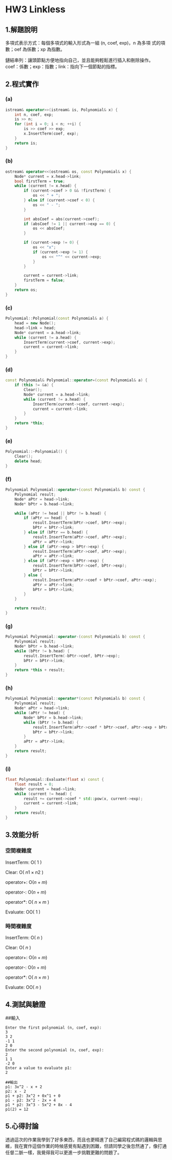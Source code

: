 # HW3 Linkless

## 1.解題說明

多項式表示方式：每個多項式的輸入形式為一組 (n, coef, exp)，n 為多項
式的項數；oef 為係數；xp 為指數。

鏈結串列：讓頭節點方便地指向自己，並且能夠輕鬆進行插入和刪除操作。
coef：係數；exp：指數；link：指向下一個節點的指標。 

## 2.程式實作

### (a)

```cpp
istream& operator>>(istream& is, Polynomial& x) {
    int n, coef, exp;
    is >> n;
    for (int i = 0; i < n; ++i) {
        is >> coef >> exp;
        x.InsertTerm(coef, exp);
    }
    return is;
}
```

### (b)

```cpp
ostream& operator<<(ostream& os, const Polynomial& x) {
    Node* current = x.head->link;
    bool firstTerm = true;
    while (current != x.head) {
        if (current->coef > 0 && !firstTerm) {
            os << " + ";
        } else if (current->coef < 0) {
            os << " - ";
        }

        int absCoef = abs(current->coef);
        if (absCoef != 1 || current->exp == 0) {
            os << absCoef;
        }

        if (current->exp != 0) {
            os << "x";
            if (current->exp != 1) {
                os << "^" << current->exp;
            }
        }

        current = current->link;
        firstTerm = false;
    }
    return os;
}
```

### (c)

```cpp
Polynomial::Polynomial(const Polynomial& a) {
    head = new Node();
    head->link = head;
    Node* current = a.head->link;
    while (current != a.head) {
        InsertTerm(current->coef, current->exp);
        current = current->link;
    }
}
```

### (d)

```cpp
const Polynomial& Polynomial::operator=(const Polynomial& a) {
    if (this != &a) {
        Clear();
        Node* current = a.head->link;
        while (current != a.head) {
            InsertTerm(current->coef, current->exp);
            current = current->link;
        }
    }
    return *this;
}
```

### (e)

```cpp
Polynomial::~Polynomial() {
    Clear();
    delete head;
}
```

### (f)

```cpp
Polynomial Polynomial::operator+(const Polynomial& b) const {
    Polynomial result;
    Node* aPtr = head->link;
    Node* bPtr = b.head->link;

    while (aPtr != head || bPtr != b.head) {
        if (aPtr == head) {
            result.InsertTerm(bPtr->coef, bPtr->exp);
            bPtr = bPtr->link;
        } else if (bPtr == b.head) {
            result.InsertTerm(aPtr->coef, aPtr->exp);
            aPtr = aPtr->link;
        } else if (aPtr->exp > bPtr->exp) {
            result.InsertTerm(aPtr->coef, aPtr->exp);
            aPtr = aPtr->link;
        } else if (aPtr->exp < bPtr->exp) {
            result.InsertTerm(bPtr->coef, bPtr->exp);
            bPtr = bPtr->link;
        } else {
            result.InsertTerm(aPtr->coef + bPtr->coef, aPtr->exp);
            aPtr = aPtr->link;
            bPtr = bPtr->link;
        }
    }

    return result;
}
```

### (g)

```cpp
Polynomial Polynomial::operator-(const Polynomial& b) const {
    Polynomial result;
    Node* bPtr = b.head->link;
    while (bPtr != b.head) {
        result.InsertTerm(-bPtr->coef, bPtr->exp);
        bPtr = bPtr->link;
    }
    return *this + result;
}
```

### (h)

```cpp
Polynomial Polynomial::operator*(const Polynomial& b) const {
    Polynomial result;
    Node* aPtr = head->link;
    while (aPtr != head) {
        Node* bPtr = b.head->link;
        while (bPtr != b.head) {
            result.InsertTerm(aPtr->coef * bPtr->coef, aPtr->exp + bPtr->exp);
            bPtr = bPtr->link;
        }
        aPtr = aPtr->link;
    }
    return result;
}
```

### (i)

```cpp
float Polynomial::Evaluate(float x) const {
    float result = 0;
    Node* current = head->link;
    while (current != head) {
        result += current->coef * std::pow(x, current->exp);
        current = current->link;
    }
    return result;
}
```

## 3.效能分析

### 空間複雜度

InsertTerm: O( $1$ )

Clear: O( $n1 \times n2$ )

operator+: O($n + m$)

operator-: O($n + m$)

operator*: O( $n \times m$ )

Evaluate: OO( $1$ )

### 時間複雜度

InsertTerm: O( $n$ )

Clear: O( $n$ )

operator+: O($n + m$)

operator-: O($n + m$)

operator*: O( $n \times m$ )

Evaluate: OO( $n$ )
## 4.測試與驗證
##輸入
```
Enter the first polynomial (n, coef, exp): 
3
3 2
-1 1
2 0
Enter the second polynomial (n, coef, exp): 
2
1 1
-2 0
Enter a value to evaluate p1: 
2
```
```
##輸出
p1: 3x^2 - x + 2
p2: x - 2
p1 + p2: 3x^2 + 0x^1 + 0
p1 - p2: 3x^2 - 2x + 4
p1 * p2: 3x^3 - 5x^2 + 8x - 4
p1(2) = 12
```

## 5.心得討論

透過這次的作業我學到了好多東西，而且也更精進了自己編寫程式碼的邏輯與思維，我在實作這個作業的時候感覺有點遇到困難，但請同學之後忽然通了，像打通任督二脈一樣，我覺得我可以更進一步挑戰更難的問題了。
